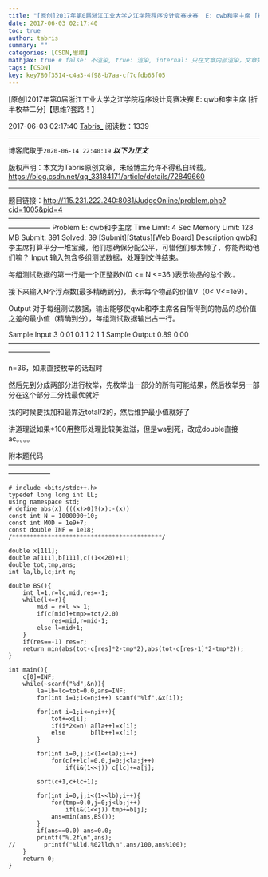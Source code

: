 ```yaml
---
title: "[原创]2017年第0届浙江工业大学之江学院程序设计竞赛决赛  E: qwb和李主席 [折半枚举二分]【思维?套路！】"
date: 2017-06-03 02:17:40
toc: true
author: tabris
summary: ""
categories: [CSDN,思维]
mathjax: true # false: 不渲染, true: 渲染, internal: 只在文章内部渲染，文章列表中不渲染
tags: [CSDN]
key: key780f3514-c4a3-4f98-b7aa-cf7cfdb65f05
---
```


[原创]2017年第0届浙江工业大学之江学院程序设计竞赛决赛  E: qwb和李主席 [折半枚举二分]【思维?套路！】

2017-06-03 02:17:40  [Tabris_](https://me.csdn.net/qq_33184171) 阅读数：1339

---

博客爬取于`2020-06-14 22:40:19`
***以下为正文***

版权声明：本文为Tabris原创文章，未经博主允许不得私自转载。
https://blog.csdn.net/qq_33184171/article/details/72849660

<!-- more -->

---

题目链接：http://115.231.222.240:8081/JudgeOnline/problem.php?cid=1005&pid=4
——————————————————————————————————————————
Problem E: qwb和李主席
Time Limit: 4 Sec  Memory Limit: 128 MB
Submit: 391  Solved: 39
[Submit][Status][Web Board]
Description
qwb和李主席打算平分一堆宝藏，他们想确保分配公平，可惜他们都太懒了，你能帮助他们嘛？
Input
输入包含多组测试数据，处理到文件结束。

每组测试数据的第一行是一个正整数N(0 <= N <=36 )表示物品的总个数.。

接下来输入N个浮点数(最多精确到分)，表示每个物品的价值V（0< V<=1e9）。

Output
对于每组测试数据，输出能够使qwb和李主席各自所得到的物品的总价值之差的最小值（精确到分），每组测试数据输出占一行。

Sample Input
3 0.01 0.1 1
2 1 1
Sample Output
0.89
0.00
——————————————————————————————————————————

n=36，如果直接枚举的话超时

然后先到分成两部分进行枚举，先枚举出一部分的所有可能结果，然后枚举另一部分在这个部分二分找最优就好

找的时候要找加和最靠近total/2的，然后维护最小值就好了


讲道理说如果*100用整形处理比较美滋滋，但是wa到死，改成double直接ac。。。。



附本题代码
——————————————————————————————————————————
```
# include <bits/stdc++.h>
typedef long long int LL;
using namespace std;
# define abs(x) (((x)>0)?(x):-(x))
const int N = 1000000+10;
const int MOD = 1e9+7;
const double INF = 1e18;
/******************************************/
 
double x[111];
double a[111],b[111],c[(1<<20)+1];
double tot,tmp,ans;
int la,lb,lc;int n;
 
double BS(){
    int l=1,r=lc,mid,res=-1;
    while(l<=r){
        mid = r+l >> 1;
        if(c[mid]+tmp>=tot/2.0)
            res=mid,r=mid-1;
        else l=mid+1;
    }
    if(res==-1) res=r;
    return min(abs(tot-c[res]*2-tmp*2),abs(tot-c[res-1]*2-tmp*2));
}
 
int main(){
    c[0]=INF;
    while(~scanf("%d",&n)){
        la=lb=lc=tot=0.0,ans=INF;
        for(int i=1;i<=n;i++) scanf("%lf",&x[i]);
 
        for(int i=1;i<=n;i++){
            tot+=x[i];
            if(i*2<=n) a[la++]=x[i];
            else       b[lb++]=x[i];
        }
 
        for(int i=0,j;i<(1<<la);i++)
            for(c[++lc]=0.0,j=0;j<la;j++)
                if(i&(1<<j)) c[lc]+=a[j];
 
        sort(c+1,c+lc+1);
 
        for(int i=0,j;i<(1<<lb);i++){
            for(tmp=0.0,j=0;j<lb;j++)
                if(i&(1<<j)) tmp+=b[j];
            ans=min(ans,BS());
        }
        if(ans==0.0) ans=0.0;
        printf("%.2f\n",ans);
//        printf("%lld.%02lld\n",ans/100,ans%100);
    }
    return 0;
}
```
